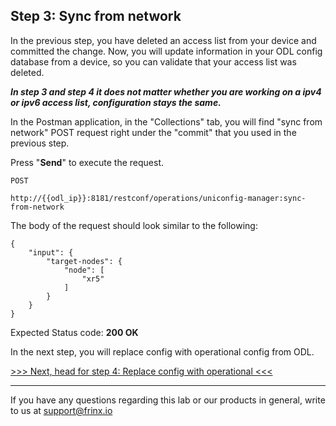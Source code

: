 ## Step 3: Sync from network

In the previous step, you have deleted an access list from your device and committed the change. Now, you will update information in your ODL config database from a device, so you can validate that your access list was deleted.

***In step 3 and step 4 it does not matter whether you are working on a ipv4 or ipv6 access list, configuration stays the same.***

In the Postman application, in the "Collections" tab, you will find "sync from network" POST request right under the "commit" that you used in the previous step.

Press "**Send**" to execute the request.


```
POST

http://{{odl_ip}}:8181/restconf/operations/uniconfig-manager:sync-from-network
```

The body of the request should look similar to the following:

```
{
    "input": {
        "target-nodes": {
            "node": [
                "xr5"
            ]
        }
    }
}
```

Expected Status code: **200 OK**

In the next step, you will replace config with operational config from ODL.

[>>> Next, head for step 4: Replace config with operational <<<](9.md)

---
If you have any questions regarding this lab or our products in general, write to us at [support@frinx.io](mailto:support@frinx.io)